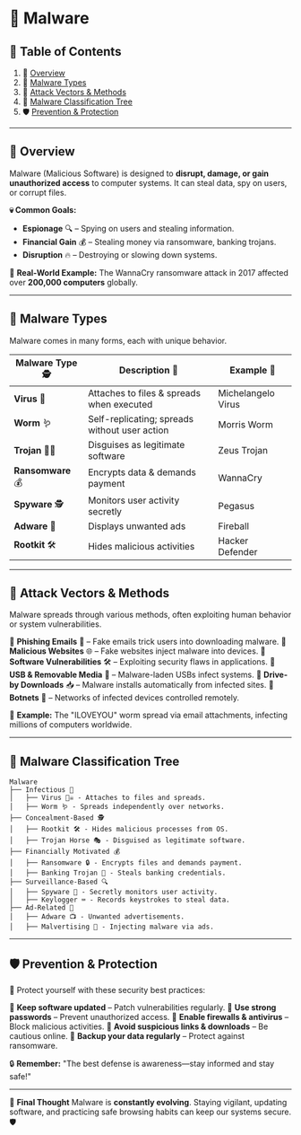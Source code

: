 # 🦠 Malware

## 📜 Table of Contents
1. 🧐 [Overview](#overview)
2. 🦠 [Malware Types](#malware-types)
3. 🎯 [Attack Vectors & Methods](#attack-vectors--methods)
4. 🌳 [Malware Classification Tree](#malware-classification-tree)
5. 🛡️ [Prevention & Protection](#prevention--protection)

---

## 🧐 Overview
Malware (Malicious Software) is designed to **disrupt, damage, or gain unauthorized access** to computer systems. It can steal data, spy on users, or corrupt files.

**💀 Common Goals:**
- **Espionage** 🔍 – Spying on users and stealing information.
- **Financial Gain** 💰 – Stealing money via ransomware, banking trojans.
- **Disruption** 🔥 – Destroying or slowing down systems.

🚨 **Real-World Example:** The WannaCry ransomware attack in 2017 affected over **200,000 computers** globally.

---

## 🦠 Malware Types
Malware comes in many forms, each with unique behavior.

| Malware Type 🕵️ | Description 📝 | Example 🎯 |
|---------------|--------------|--------------|
| **Virus** 🦠 | Attaches to files & spreads when executed | Michelangelo Virus |
| **Worm** 🪱 | Self-replicating; spreads without user action | Morris Worm |
| **Trojan** 🏴‍☠️ | Disguises as legitimate software | Zeus Trojan |
| **Ransomware** 💰 | Encrypts data & demands payment | WannaCry |
| **Spyware** 🕵️ | Monitors user activity secretly | Pegasus |
| **Adware** 📢 | Displays unwanted ads | Fireball |
| **Rootkit** 🛠️ | Hides malicious activities | Hacker Defender |

---

## 🎯 Attack Vectors & Methods
Malware spreads through various methods, often exploiting human behavior or system vulnerabilities.

🔹 **Phishing Emails** 📧 – Fake emails trick users into downloading malware.
🔹 **Malicious Websites** 🌐 – Fake websites inject malware into devices.
🔹 **Software Vulnerabilities** 🛠️ – Exploiting security flaws in applications.
🔹 **USB & Removable Media** 🔌 – Malware-laden USBs infect systems.
🔹 **Drive-by Downloads** 📥 – Malware installs automatically from infected sites.
🔹 **Botnets** 🤖 – Networks of infected devices controlled remotely.

🚨 **Example:** The "ILOVEYOU" worm spread via email attachments, infecting millions of computers worldwide.

---

## 🌳 Malware Classification Tree

```plaintext
Malware
├── Infectious 🦠
│   ├── Virus 🏴‍☠️ - Attaches to files and spreads.
│   ├── Worm 🪱 - Spreads independently over networks.
├── Concealment-Based 🕵️
│   ├── Rootkit 🛠️ - Hides malicious processes from OS.
│   ├── Trojan Horse 🎭 - Disguised as legitimate software.
├── Financially Motivated 💰
│   ├── Ransomware 🔒 - Encrypts files and demands payment.
│   ├── Banking Trojan 🏦 - Steals banking credentials.
├── Surveillance-Based 🔍
│   ├── Spyware 👀 - Secretly monitors user activity.
│   ├── Keylogger ⌨️ - Records keystrokes to steal data.
├── Ad-Related 📢
│   ├── Adware 📺 - Unwanted advertisements.
│   ├── Malvertising 🚨 - Injecting malware via ads.
```

---

## 🛡️ Prevention & Protection
🚀 Protect yourself with these security best practices:

🔹 **Keep software updated** – Patch vulnerabilities regularly.
🔹 **Use strong passwords** – Prevent unauthorized access.
🔹 **Enable firewalls & antivirus** – Block malicious activities.
🔹 **Avoid suspicious links & downloads** – Be cautious online.
🔹 **Backup your data regularly** – Protect against ransomware.

🔒 **Remember:** "The best defense is awareness—stay informed and stay safe!"

---

📌 **Final Thought**
Malware is **constantly evolving**. Staying vigilant, updating software, and practicing safe browsing habits can keep our systems secure. 🛡️
